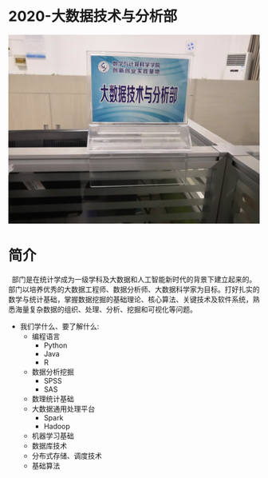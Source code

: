 # 2020-大数据技术与分析部

![](https://raw.githubusercontent.com/seven-innovation-base/picture/master/MegaData.jpg)

# 简介

&ensp;部门是在统计学成为一级学科及大数据和人工智能新时代的背景下建立起来的。部门以培养优秀的大数据工程师、数据分析师、大数据科学家为目标。打好扎实的数学与统计基础，掌握数据挖掘的基础理论、核心算法、关键技术及软件系统，熟悉海量复杂数据的组织、处理、分析、挖掘和可视化等问题。

- 我们学什么、要了解什么:
  - 编程语言
    - Python
    - Java
    - R
  - 数据分析挖掘
    - SPSS
    - SAS
  - 数理统计基础
  - 大数据通用处理平台
    - Spark
    - Hadoop
  - 机器学习基础
  - 数据库技术
  - 分布式存储、调度技术
  - 基础算法
